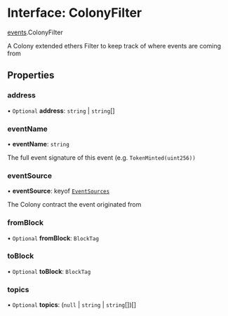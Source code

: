 # Interface: ColonyFilter

[events](../modules/events.md).ColonyFilter

A Colony extended ethers Filter to keep track of where events are coming from

## Properties

### address

• `Optional` **address**: `string` \| `string`[]

### eventName

• **eventName**: `string`

The full event signature of this event (e.g. `TokenMinted(uint256))`

### eventSource

• **eventSource**: keyof [`EventSources`](events.EventSources.md)

The Colony contract the event originated from

### fromBlock

• `Optional` **fromBlock**: `BlockTag`

### toBlock

• `Optional` **toBlock**: `BlockTag`

### topics

• `Optional` **topics**: (``null`` \| `string` \| `string`[])[]
